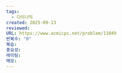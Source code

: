 ```yaml
---
tags:
  - 다이나믹
created: 2025-09-13
reviewed:
URL: https://www.acmicpc.net/problem/11049
반복수: "0"
복습:
중요성:
레이팅:
메모:
---
```

